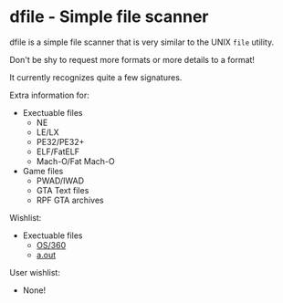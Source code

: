 # dfile - Simple file scanner

dfile is a simple file scanner that is very similar to the UNIX `file` utility.

Don't be shy to request more formats or more details to a format!

It currently recognizes quite a few signatures.

Extra information for:
- Exectuable files
  - NE
  - LE/LX
  - PE32/PE32+
  - ELF/FatELF
  - Mach-O/Fat Mach-O
- Game files
  - PWAD/IWAD
  - GTA Text files
  - RPF GTA archives

Wishlist:
- Exectuable files
  - [OS/360](https://en.wikipedia.org/wiki/OS/360_Object_File_Format)
  - [a.out](https://en.wikipedia.org/wiki/A.out)

User wishlist:
- None!